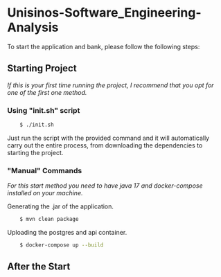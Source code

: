 
# Unisinos-Software_Engineering-Analysis

To start the application and bank, please follow the following steps:

## Starting Project

*If this is your first time running the project, I recommend that you opt for one of the first one method.*

### Using "init.sh" script

```sh
    $ ./init.sh
```
Just run the script with the provided command and it will automatically carry out the entire process, from downloading the dependencies to starting the project.

### "Manual" Commands

*For this start method you need to have java 17 and docker-compose installed on your machine.*

Generating the .jar of the application.

```sh
    $ mvn clean package
```
Uploading the postgres and api container.
```sh
    $ docker-compose up --build
```

## After the Start



